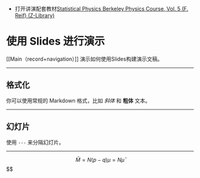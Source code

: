 
- 打开讲演配套教材[Statistical Physics Berkeley Physics Course, Vol. 5 (F. Reif) (Z-Library)](obsidian://open?vault=Minstrel&file=Physics%2FStatistic%20physics%2Fsyc%2FStatistical%20Physics%20Berkeley%20Physics%20Course%2C%20Vol.%205%20(F.%20Reif)%20(Z-Library).pdf)
# 使用 Slides 进行演示

[[Main（record+navigation）]]
演示如何使用Slides构建演示文稿。

---

## 格式化

你可以使用常规的 Markdown 格式，比如 *斜体* 和 **粗体** 文本。

---

## 幻灯片

使用 `---` 来分隔幻灯片。

---
$$
\bar{M}=N(p-q)\mu=N\bar{\mu}  
$$
$$\$$